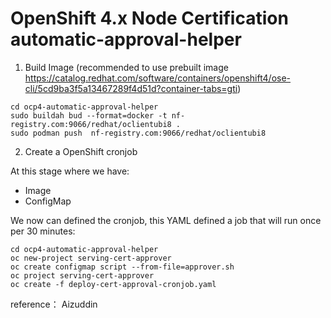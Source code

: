 # OpenShift 4.x Node Certification automatic-approval-helper
1. Build Image (recommended to use prebuilt image https://catalog.redhat.com/software/containers/openshift4/ose-cli/5cd9ba3f5a13467289f4d51d?container-tabs=gti)

```
cd ocp4-automatic-approval-helper
sudo buildah bud --format=docker -t nf-registry.com:9066/redhat/oclientubi8 .
sudo podman push  nf-registry.com:9066/redhat/oclientubi8

```

2. Create a OpenShift cronjob

At this stage where we have:
* Image
* ConfigMap

We now can defined the cronjob, this YAML defined a job that will run once per 30 minutes:

```
cd ocp4-automatic-approval-helper
oc new-project serving-cert-approver
oc create configmap script --from-file=approver.sh
oc project serving-cert-approver
oc create -f deploy-cert-approval-cronjob.yaml
```
reference： Aizuddin
